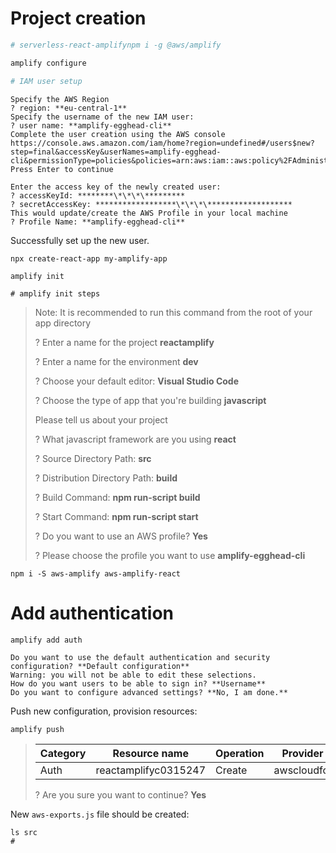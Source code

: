 # Project creation

```bash
# serverless-react-amplifynpm i -g @aws/amplify

amplify configure

# IAM user setup
```

    Specify the AWS Region
    ? region: **eu-central-1**
    Specify the username of the new IAM user:
    ? user name: **amplify-egghead-cli**
    Complete the user creation using the AWS console
    https://console.aws.amazon.com/iam/home?region=undefined#/users$new?step=final&accessKey&userNames=amplify-egghead-cli&permissionType=policies&policies=arn:aws:iam::aws:policy%2FAdministratorAccess
    Press Enter to continue

    Enter the access key of the newly created user:
    ? accessKeyId: ********\*\*\*\*********
    ? secretAccessKey: ******************\*\*\*\*******************
    This would update/create the AWS Profile in your local machine
    ? Profile Name: **amplify-egghead-cli**

Successfully set up the new user.

```
npx create-react-app my-amplify-app

amplify init

# amplify init steps
```

> Note: It is recommended to run this command from the root of your app directory
>
> ? Enter a name for the project **reactamplify**
>
> ? Enter a name for the environment **dev**
>
> ? Choose your default editor: **Visual Studio Code**
>
> ? Choose the type of app that you're building **javascript**
>
> Please tell us about your project
>
> ? What javascript framework are you using **react**
>
> ? Source Directory Path: **src**
>
> ? Distribution Directory Path: **build**
>
> ? Build Command: **npm run-script build**
>
> ? Start Command: **npm run-script start**
>
> ? Do you want to use an AWS profile? **Yes**
>
> ? Please choose the profile you want to use **amplify-egghead-cli**

```
npm i -S aws-amplify aws-amplify-react
```

# Add authentication

```
amplify add auth
```

    Do you want to use the default authentication and security configuration? **Default configuration**
    Warning: you will not be able to edit these selections.
    How do you want users to be able to sign in? **Username**
    Do you want to configure advanced settings? **No, I am done.**

Push new configuration, provision resources:

```
amplify push
```

> | Category | Resource name        | Operation | Provider plugin   |
> | -------- | -------------------- | --------- | ----------------- |
> | Auth     | reactamplifyc0315247 | Create    | awscloudformation |
>
> ? Are you sure you want to continue? **Yes**

New `aws-exports.js` file should be created:

```
ls src
#
```

